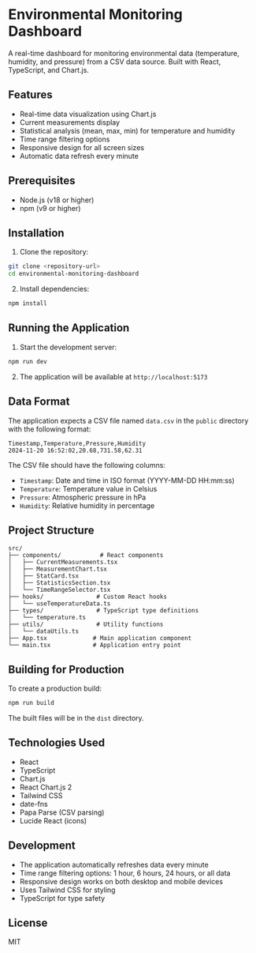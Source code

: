 # Environmental Monitoring Dashboard

A real-time dashboard for monitoring environmental data (temperature, humidity, and pressure) from a CSV data source. Built with React, TypeScript, and Chart.js.

## Features

- Real-time data visualization using Chart.js
- Current measurements display
- Statistical analysis (mean, max, min) for temperature and humidity
- Time range filtering options
- Responsive design for all screen sizes
- Automatic data refresh every minute

## Prerequisites

- Node.js (v18 or higher)
- npm (v9 or higher)

## Installation

1. Clone the repository:
```bash
git clone <repository-url>
cd environmental-monitoring-dashboard
```

2. Install dependencies:
```bash
npm install
```

## Running the Application

1. Start the development server:
```bash
npm run dev
```

2. The application will be available at `http://localhost:5173`

## Data Format

The application expects a CSV file named `data.csv` in the `public` directory with the following format:

```csv
Timestamp,Temperature,Pressure,Humidity
2024-11-20 16:52:02,20.68,731.58,62.31
```

The CSV file should have the following columns:
- `Timestamp`: Date and time in ISO format (YYYY-MM-DD HH:mm:ss)
- `Temperature`: Temperature value in Celsius
- `Pressure`: Atmospheric pressure in hPa
- `Humidity`: Relative humidity in percentage

## Project Structure

```
src/
├── components/           # React components
│   ├── CurrentMeasurements.tsx
│   ├── MeasurementChart.tsx
│   ├── StatCard.tsx
│   ├── StatisticsSection.tsx
│   └── TimeRangeSelector.tsx
├── hooks/               # Custom React hooks
│   └── useTemperatureData.ts
├── types/               # TypeScript type definitions
│   └── temperature.ts
├── utils/               # Utility functions
│   └── dataUtils.ts
├── App.tsx             # Main application component
└── main.tsx            # Application entry point
```

## Building for Production

To create a production build:

```bash
npm run build
```

The built files will be in the `dist` directory.

## Technologies Used

- React
- TypeScript
- Chart.js
- React Chart.js 2
- Tailwind CSS
- date-fns
- Papa Parse (CSV parsing)
- Lucide React (icons)

## Development

- The application automatically refreshes data every minute
- Time range filtering options: 1 hour, 6 hours, 24 hours, or all data
- Responsive design works on both desktop and mobile devices
- Uses Tailwind CSS for styling
- TypeScript for type safety

## License

MIT
